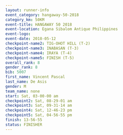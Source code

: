 ```yaml
---
layout: runner-info 
event_category: hangaway-50-2018 
category_km: 50KM 
event-title: HANGAWAY 50 2018 
event-location: Egana Sibalom Antique Philippines 
event-logo: 
event-date: 2018-05-12 
checkpoint-name2: TIG-OHOT HILL (T-2) 
checkpoint-name3: INABASAN (T-3) 
checkpoint-name4: IRAYA (T-4) 
checkpoint-name5: FINISH (T-5) 
overall_rank: 8
gender_rank: 8
bib: 5007
first_name: Vincent Pascal
last_name: De Asis
gender: M
team_name: none
start: Sat, 03-00-00 am
checkpoint2: Sat, 08-29-01 am
checkpoint3: Sat, 09-31-14 am
checkpoint4: Sat, 12-46-23 pm
checkpoint5: Sat, 04-56-55 pm
finish: 13-56-55
status: FINISHER
---
```

